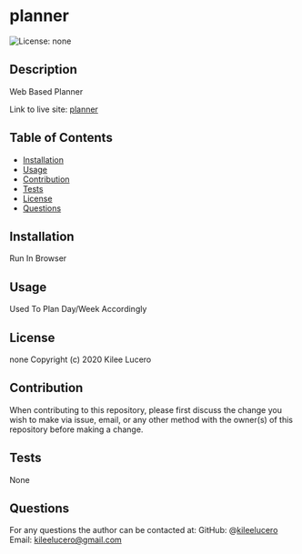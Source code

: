 # planner
![License: none](https://img.shields.io/badge/License-none-blue.svg)
## Description
Web Based Planner

Link to live site: [planner](https://kileelucero.github.io/planner/)

## Table of Contents

* [Installation](#installation)
* [Usage](#usage)
* [Contribution](#contribution)
* [Tests](#tests)
* [License](#license)
* [Questions](#questions)

## Installation
Run In Browser
## Usage
Used To Plan Day/Week Accordingly
## License
none
Copyright (c) 2020 Kilee Lucero
## Contribution
When contributing to this repository, please first discuss the change you wish to make via issue, email, or any other method with the owner(s) of this repository before making a change.
## Tests
None
## Questions
For any questions the author can be contacted at:
GitHub: @[kileelucero](https://github.com/kileelucero)
Email: kileelucero@gmail.com
